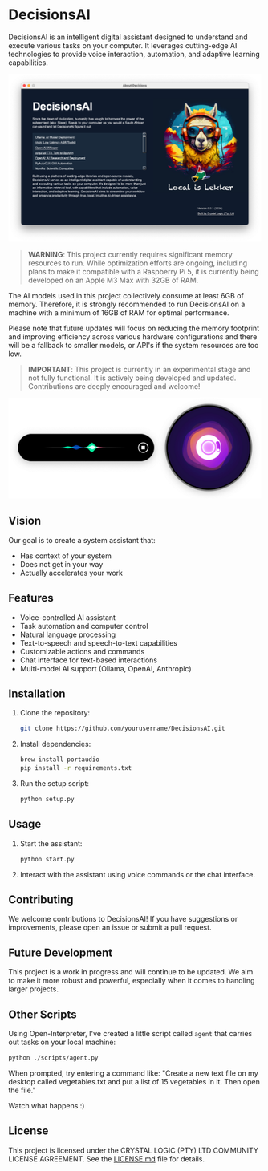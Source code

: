 # DecisionsAI

DecisionsAI is an intelligent digital assistant designed to understand and execute various tasks on your computer. It leverages cutting-edge AI technologies to provide voice interaction, automation, and adaptive learning capabilities.

![DecisionsAI About](readme/about.png)

> **WARNING**: This project currently requires significant memory resources to run. While optimization efforts are ongoing, including plans to make it compatible with a Raspberry Pi 5, it is currently being developed on an Apple M3 Max with 32GB of RAM. 

The AI models used in this project collectively consume at least 6GB of memory. Therefore, it is strongly recommended to run DecisionsAI on a machine with a minimum of 16GB of RAM for optimal performance.

Please note that future updates will focus on reducing the memory footprint and improving efficiency across various hardware configurations and there will be a fallback to smaller models, or API's if the system resources are too low.

> **IMPORTANT**: This project is currently in an experimental stage and not fully functional. It is actively being developed and updated. Contributions are deeply encouraged and welcome!

<p align="center">
  <img src="readme/example.png" alt="DecisionsAI UI">
</p>


## Vision

Our goal is to create a system assistant that:
- Has context of your system
- Does not get in your way
- Actually accelerates your work

## Features

- Voice-controlled AI assistant
- Task automation and computer control
- Natural language processing
- Text-to-speech and speech-to-text capabilities
- Customizable actions and commands
- Chat interface for text-based interactions
- Multi-model AI support (Ollama, OpenAI, Anthropic)

## Installation

1. Clone the repository:
   ```bash
   git clone https://github.com/yourusername/DecisionsAI.git
   ```

2. Install dependencies:
   ```bash
   brew install portaudio
   pip install -r requirements.txt
   ```

3. Run the setup script:
   ```bash
   python setup.py
   ```

## Usage

1. Start the assistant:
   ```bash
   python start.py
   ```

2. Interact with the assistant using voice commands or the chat interface.

## Contributing

We welcome contributions to DecisionsAI! If you have suggestions or improvements, please open an issue or submit a pull request.

## Future Development

This project is a work in progress and will continue to be updated. We aim to make it more robust and powerful, especially when it comes to handling larger projects.

## Other Scripts

Using Open-Interpreter, I've created a little script called `agent` that carries out tasks on your local machine:

```bash
python ./scripts/agent.py
```

When prompted, try entering a command like:
"Create a new text file on my desktop called vegetables.txt and put a list of 15 vegetables in it. Then open the file."

Watch what happens :)

## License

This project is licensed under the CRYSTAL LOGIC (PTY) LTD COMMUNITY LICENSE AGREEMENT. See the [LICENSE.md](LICENSE.md) file for details.
